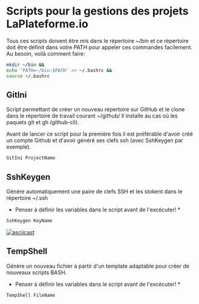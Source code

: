 # Scripts pour la gestions des projets LaPlateforme.io
Tous ces scripts doivent être mis dans le répertoire ~/bin
et ce répertoire doit être définit dans votre PATH pour appeler ces commandes
facilement. Au besoin, voilà comment faire:
```bash
mkdir ~/bin &&
echo 'PATH=~/bin:$PATH' >> ~/.bashrc &&
source ~/.bashrc
```

## GitIni
Script permettant de créer un nouveau répertoire sur GitHub et le clone
dans le répertoire de travail courant ~/github/
Il installe au cas où les paquets git et gh (github-cli).

Avant de lancer ce script pour la première fois il est préférable d'avoir
créé un compte Github et d'avoir généré ses clefs ssh (avec SshKeygen par exemple).

```bash
GitIni ProjectName
```

## SshKeygen
Génère automatiquement une paire de clefs SSH et les
stokent dans le répertoire ~/.ssh
* Penser à définir les variables dans le script avant de l'excécuter! *
```bash
SshKeygen KeyName
```
[![asciicast](https://asciinema.org/a/PRyHaUEEju5RXcoVlHInYMtmt.svg)](https://asciinema.org/a/PRyHaUEEju5RXcoVlHInYMtmt)

## TempShell
Génère un nouveau fichier à partir d'un template adaptable
pour créer de nouveaux scripts BASH.
* Penser à définir les variables dans le script avant de l'excécuter! *
```bash
TempShell FileName
```
